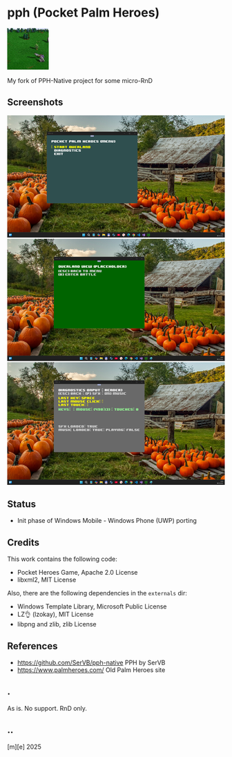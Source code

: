 ﻿# pph (Pocket Palm Heroes)

![Logo](Images/logo.png)

My fork of PPH-Native project for some micro-RnD

## Screenshots
![Logo](Images/sshot01.png)
![Logo](Images/sshot02.png)
![Logo](Images/sshot03.png)

## Status
- Init phase of Windows Mobile - Windows Phone (UWP) porting

## Credits

This work contains the following code:

* Pocket Heroes Game, Apache 2.0 License
* libxml2, MIT License

Also, there are the following dependencies in the `externals` dir:

* Windows Template Library, Microsoft Public License
* LZ👌 (lzokay), MIT License
* libpng and zlib, zlib License

## References
- https://github.com/SerVB/pph-native PPH by SerVB
- https://www.palmheroes.com/ Old Palm Heroes site

## .

As is. No support. RnD only.

## ..

[m][e] 2025

